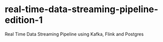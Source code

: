 # real-time-data-streaming-pipeline-edition-1
Real Time Data Streaming Pipeline using Kafka, Flink and Postgres
